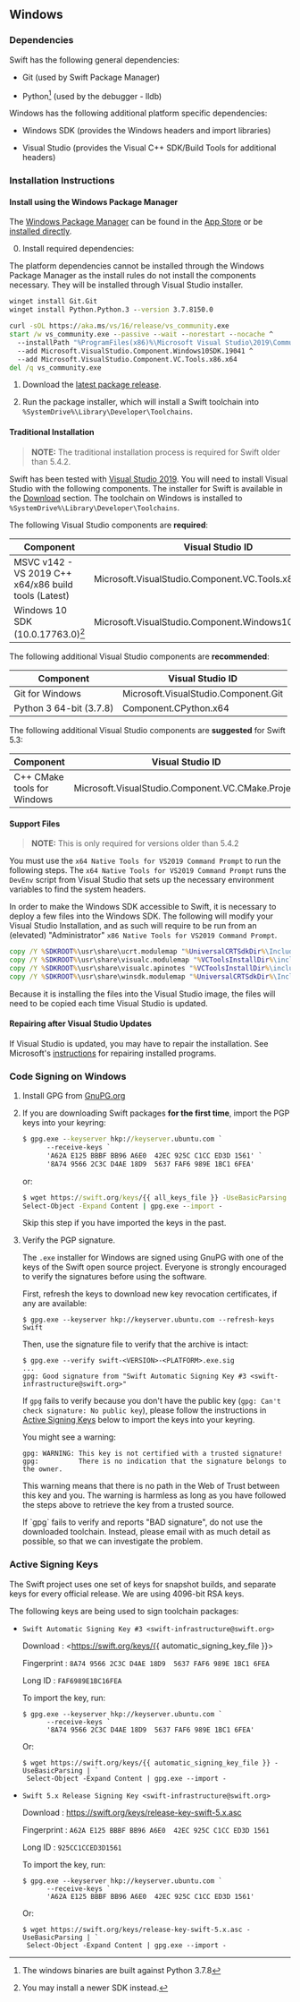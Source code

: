 ## Windows

### Dependencies

Swift has the following general dependencies:

- Git (used by Swift Package Manager)

- Python[^1] (used by the debugger - lldb)

[^1]: The windows binaries are built against Python 3.7.8

Windows has the following additional platform specific dependencies:

- Windows SDK (provides the Windows headers and import libraries)

- Visual Studio (provides the Visual C++ SDK/Build Tools for additional headers)

### Installation Instructions

#### Install using the Windows Package Manager

The [Windows Package Manager](https://docs.microsoft.com/windows/package-manager/) can be found in the [App Store](https://www.microsoft.com/en-us/p/app-installer/9nblggh4nns1) or be [installed directly](ms-appinstaller:?source=https://aka.ms/getwinget).

0. Install required dependencies:
 
The platform dependencies cannot be installed through the Windows Package Manager as the install rules do not install the components necessary.  They will be installed through Visual Studio installer.

~~~ cmd
winget install Git.Git
winget install Python.Python.3 --version 3.7.8150.0

curl -sOL https://aka.ms/vs/16/release/vs_community.exe
start /w vs_community.exe --passive --wait --norestart --nocache ^
  --installPath "%ProgramFiles(x86)%\Microsoft Visual Studio\2019\Community" ^
  --add Microsoft.VisualStudio.Component.Windows10SDK.19041 ^
  --add Microsoft.VisualStudio.Component.VC.Tools.x86.x64
del /q vs_community.exe
~~~

1. Download the [latest package release](/download).

2. Run the package installer, which will install a Swift toolchain into `%SystemDrive%\Library\Developer\Toolchains`.

#### Traditional Installation

> **NOTE:** The traditional installation process is required for Swift older than 5.4.2.

Swift has been tested with [Visual Studio 2019](https://visualstudio.microsoft.com).  You will need to install Visual Studio with the following components.  The installer for Swift is available in the [Download](/download) section.  The toolchain on Windows is installed to `%SystemDrive%\Library\Developer\Toolchains`.

The following Visual Studio components are **required**:

| Component | Visual Studio ID |
|-----------|------------------|
| MSVC v142 - VS 2019 C++ x64/x86 build tools (Latest) | Microsoft.VisualStudio.Component.VC.Tools.x86.x64 |
| Windows 10 SDK (10.0.17763.0)[^2] | Microsoft.VisualStudio.Component.Windows10SDK.17763 |

[^2]: You may install a newer SDK instead.

The following additional Visual Studio components are **recommended**:

| Component | Visual Studio ID |
|-----------|------------------|
| Git for Windows | Microsoft.VisualStudio.Component.Git |
| Python 3 64-bit (3.7.8) | Component.CPython.x64 |

The following additional Visual Studio components are **suggested** for Swift 5.3:

| Component | Visual Studio ID |
|-----------|------------------|
| C++ CMake tools for Windows | Microsoft.VisualStudio.Component.VC.CMake.Project |

#### Support Files

> **NOTE:** This is only required for versions older than 5.4.2

You must use the `x64 Native Tools for VS2019 Command Prompt` to run the following steps. The `x64 Native Tools for VS2019 Command Prompt` runs the `DevEnv` script from Visual Studio that sets up the necessary environment variables to find the system headers.

In order to make the Windows SDK accessible to Swift, it is necessary to deploy a few files into the Windows SDK. The following will modify your Visual Studio Installation, and as such will require to be run from an (elevated) "Administrator" `x86 Native Tools for VS2019 Command Prompt`.

~~~ cmd
copy /Y %SDKROOT%\usr\share\ucrt.modulemap "%UniversalCRTSdkDir%\Include\%UCRTVersion%\ucrt\module.modulemap"
copy /Y %SDKROOT%\usr\share\visualc.modulemap "%VCToolsInstallDir%\include\module.modulemap"
copy /Y %SDKROOT%\usr\share\visualc.apinotes "%VCToolsInstallDir%\include\visualc.apinotes"
copy /Y %SDKROOT%\usr\share\winsdk.modulemap "%UniversalCRTSdkDir%\Include\%UCRTVersion%\um\module.modulemap"
~~~

Because it is installing the files into the Visual Studio image, the files will need to be copied each time Visual Studio is updated.

#### Repairing after Visual Studio Updates

If Visual Studio is updated, you may have to repair the installation.  See Microsoft's [instructions](https://support.microsoft.com/en-us/windows/repair-apps-and-programs-in-windows-10-e90eefe4-d0a2-7c1b-dd59-949a9030f317) for repairing installed programs.

### Code Signing on Windows

1. Install GPG from [GnuPG.org](https://gnupg.org/download/index.html)

1. If you are downloading Swift packages **for the first time**, import the PGP keys into your keyring:

   ~~~ cmd
   $ gpg.exe --keyserver hkp://keyserver.ubuntu.com `
         --receive-keys `
         'A62A E125 BBBF BB96 A6E0  42EC 925C C1CC ED3D 1561' `
         '8A74 9566 2C3C D4AE 18D9  5637 FAF6 989E 1BC1 6FEA'
   ~~~

   or:

   ~~~ cmd
   $ wget https://swift.org/keys/{{ all_keys_file }} -UseBasicParsing | `
   Select-Object -Expand Content | gpg.exe --import -
   ~~~

   Skip this step if you have imported the keys in the past.

2. Verify the PGP signature.

   The `.exe` installer for Windows are signed using GnuPG with one of the keys of the Swift open source project.  Everyone is strongly encouraged to verify the signatures before using the software.

   First, refresh the keys to download new key revocation certificates, if any are available:

   ~~~ shell
   $ gpg.exe --keyserver hkp://keyserver.ubuntu.com --refresh-keys Swift
   ~~~

   Then, use the signature file to verify that the archive is intact:

   ~~~ shell
   $ gpg.exe --verify swift-<VERSION>-<PLATFORM>.exe.sig
   ...
   gpg: Good signature from "Swift Automatic Signing Key #3 <swift-infrastructure@swift.org>"
   ~~~

   If `gpg` fails to verify because you don't have the public key (`gpg: Can't check signature: No public key`), please follow the instructions in [Active Signing Keys](#active-signing-keys) below to import the keys into your keyring.

   You might see a warning:

   ~~~ shell
   gpg: WARNING: This key is not certified with a trusted signature!
   gpg:          There is no indication that the signature belongs to the owner.
   ~~~

   This warning means that there is no path in the Web of Trust between this key and you.  The warning is harmless as long as you have followed the steps above to retrieve the key from a trusted source.

   <div class="warning" markdown="1">
   If `gpg` fails to verify and reports "BAD signature", do not use the downloaded toolchain.  Instead, please email <swift-infrastructure@forums.swift.org> with as much detail as possible, so that we can investigate the problem.
   </div>

### Active Signing Keys

The Swift project uses one set of keys for snapshot builds, and separate keys for every official release.  We are using 4096-bit RSA keys.

The following keys are being used to sign toolchain packages:

* `Swift Automatic Signing Key #3 <swift-infrastructure@swift.org>`

  Download
  : <https://swift.org/keys/{{ automatic_signing_key_file }}>

  Fingerprint
  : `8A74 9566 2C3C D4AE 18D9  5637 FAF6 989E 1BC1 6FEA`

  Long ID
  : `FAF6989E1BC16FEA`

  To import the key, run:

  ~~~ shell
  $ gpg.exe --keyserver hkp://keyserver.ubuntu.com `
        --receive-keys `
        '8A74 9566 2C3C D4AE 18D9  5637 FAF6 989E 1BC1 6FEA'
  ~~~

  Or:

  ~~~ shell
  $ wget https://swift.org/keys/{{ automatic_signing_key_file }} -UseBasicParsing | `
   Select-Object -Expand Content | gpg.exe --import -
  ~~~

* `Swift 5.x Release Signing Key <swift-infrastructure@swift.org>`

  Download
  : <https://swift.org/keys/release-key-swift-5.x.asc>

  Fingerprint
  : `A62A E125 BBBF BB96 A6E0  42EC 925C C1CC ED3D 1561`

  Long ID
  : `925CC1CCED3D1561`

  To import the key, run:

  ~~~ shell
  $ gpg.exe --keyserver hkp://keyserver.ubuntu.com `
        --receive-keys `
        'A62A E125 BBBF BB96 A6E0  42EC 925C C1CC ED3D 1561'
  ~~~

  Or:

  ~~~ shell
  $ wget https://swift.org/keys/release-key-swift-5.x.asc -UseBasicParsing | `
   Select-Object -Expand Content | gpg.exe --import -
  ~~~
